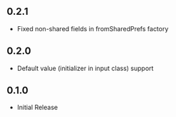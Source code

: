 ## 0.2.1

* Fixed non-shared fields in fromSharedPrefs factory

## 0.2.0

* Default value (initializer in input class) support

## 0.1.0

* Initial Release
